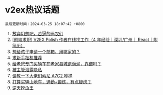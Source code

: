 # v2ex热议话题

`最后更新时间：2024-03-25 18:07:42 +0800`

1. [放弃幻想吧，苦逼的码农们](https://www.v2ex.com/t/1026580)
1. [[前端求职] V2EX Polish 作者在线找工作（4 年经验｜深圳/广州｜ React｜附简历）](https://www.v2ex.com/t/1026619)
1. [想给孩子申请一个邮箱，用哪家的？](https://www.v2ex.com/t/1026640)
1. [求新手相机推荐](https://www.v2ex.com/t/1026625)
1. [给老爸专门买辆车在老家县城跑滴滴，靠谱吗？](https://www.v2ex.com/t/1026634)
1. [被主管泄露隐私](https://www.v2ex.com/t/1026637)
1. [请教一下大佬们索尼 A7C2 咋样](https://www.v2ex.com/t/1026633)
1. [打算买辆山地车，通勤+锻炼，有点疑虑？](https://www.v2ex.com/t/1026535)
1. [逆天摸鱼王](https://www.v2ex.com/t/1026700)

